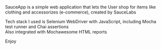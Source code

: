 SauceApp is a simple web application that lets the User shop for items like clothing and accessorizes (e-commerce), created by SauceLabs

Tech stack I used is Selenium WebDriver with JavaScript, including Mocha test runner and Chai assertions\
Also integrated with Mochawesome HTML reports

Enjoy
